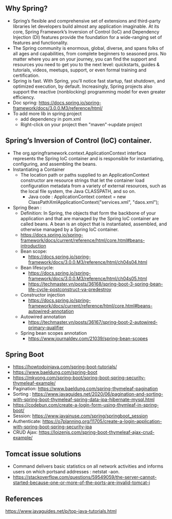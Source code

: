 ## Why Spring?
 - Spring’s flexible and comprehensive set of extensions and third-party libraries let developers build almost any application imaginable. At its core, Spring Framework’s Inversion of Control (IoC) and Dependency Injection (DI) features provide the foundation for a wide-ranging set of features and functionality. 
 - The Spring community is enormous, global, diverse, and spans folks of all ages and capabilities, from complete beginners to seasoned pros. No matter where you are on your journey, you can find the support and resources you need to get you to the next level: quickstarts, guides & tutorials, videos, meetups, support, or even formal training and certification.
 - Spring is fast. With Spring, you’ll notice fast startup, fast shutdown, and optimized execution, by default. Increasingly, Spring projects also support the reactive (nonblocking) programming model for even greater efficiency.
 - Doc spring: https://docs.spring.io/spring-framework/docs/3.0.0.M3/reference/html/
 - To add more lib in spring project
     + add dependency in pom.xml
     + Right-click on your project then "maven"->update project

## Spring’s Inversion of Control (IoC) container.
 - The org.springframework.context.ApplicationContext interface represents the Spring IoC container and is responsible for instantiating, configuring, and assembling the beans.
 -  Instantiating a Container
     + The location path or paths supplied to an ApplicationContext constructor are resource strings that let the container load configuration metadata from a variety of external          resources, such as the local file system, the Java CLASSPATH, and so on.
          - Java code : ApplicationContext context = new ClassPathXmlApplicationContext("services.xml", "daos.xml");
 - Spring Bean :
     + Definition: In Spring, the objects that form the backbone of your application and that are managed by the Spring IoC container are called beans. A bean is an object that is instantiated, assembled, and otherwise managed by a Spring IoC container.
     + https://docs.spring.io/spring-framework/docs/current/reference/html/core.html#beans-introduction
     + Bean scope: 
          - https://docs.spring.io/spring-framework/docs/3.0.0.M3/reference/html/ch04s04.html
     + Bean lifescycle: 
          - https://docs.spring.io/spring-framework/docs/3.0.0.M3/reference/html/ch04s05.html
          - https://techmaster.vn/posts/36168/spring-boot-3-spring-bean-life-cycle-postconstruct-va-predestroy
     + Constructor injection 
          - https://docs.spring.io/spring-framework/docs/current/reference/html/core.html#beans-autowired-annotation
     + Autowired annotation
          - https://techmaster.vn/posts/36167/spring-boot-2-autowired-primary-qualifier
      + Spring bean scopes annotation
          - https://www.journaldev.com/21039/spring-bean-scopes
## Spring Boot
 - https://howtodoinjava.com/spring-boot-tutorials/
 - https://www.baeldung.com/spring-boot
 - https://mkyong.com/spring-boot/spring-boot-spring-security-thymeleaf-example/
 - Pagination: https://www.baeldung.com/spring-thymeleaf-pagination
 - Sorting : https://www.javaguides.net/2020/06/pagination-and-sorting-with-spring-boot-thymeleaf-spring-data-jpa-hibernate-mysql.html
 - https://codebun.com/create-a-login-form-using-thymleaf-in-spring-boot/
 - Session: https://www.javainuse.com/spring/springboot_session
 - Authenticate: https://o7planning.org/11705/create-a-login-application-with-spring-boot-spring-security-jpa
 - CRUD Ajax: https://loizenjs.com/spring-boot-thymeleaf-ajax-crud-example/
## Tomcat issue solutions
- Command delivers basic statistics on all network activities and informs users on which portsand addresses : netstat -aon. 
- https://stackoverflow.com/questions/59549059/the-server-cannot-started-because-one-or-more-of-the-ports-are-invalid-tomcat-i

## References
https://www.javaguides.net/p/top-java-tutorials.html
